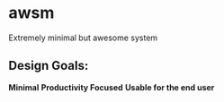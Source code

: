 # awsm
Extremely minimal but awesome system

## Design Goals:
**Minimal**
**Productivity Focused**
**Usable for the end user**
